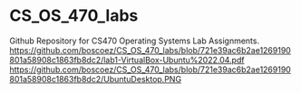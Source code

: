 # CS_OS_470_labs
Github Repository for CS470 Operating Systems Lab Assignments.
https://github.com/boscoez/CS_OS_470_labs/blob/721e39ac6b2ae1269190801a58908c1863fb8dc2/lab1-VirtualBox-Ubuntu%2022.04.pdf
https://github.com/boscoez/CS_OS_470_labs/blob/721e39ac6b2ae1269190801a58908c1863fb8dc2/UbuntuDesktop.PNG
